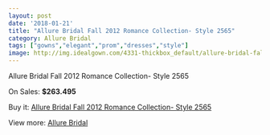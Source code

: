 ```yaml
---
layout: post
date: '2018-01-21'
title: "Allure Bridal Fall 2012 Romance Collection- Style 2565"
category: Allure Bridal
tags: ["gowns","elegant","prom","dresses","style"]
image: http://img.idealgown.com/4331-thickbox_default/allure-bridal-fall-2012-romance-collection-style-2565.jpg
---
```

Allure Bridal Fall 2012 Romance Collection- Style 2565

On Sales: **$263.495**
<a href="https://www.idealgown.com/en/allure-bridal/1962-allure-bridal-fall-2012-romance-collection-style-2565.html"><amp-img layout="responsive" width="600" height="600" src="//img.idealgown.com/4331-thickbox_default/allure-bridal-fall-2012-romance-collection-style-2565.jpg" alt="Allure Bridal Fall 2012 Romance Collection- Style 2565 0" /></a>
<a href="https://www.idealgown.com/en/allure-bridal/1962-allure-bridal-fall-2012-romance-collection-style-2565.html"><amp-img layout="responsive" width="600" height="600" src="//img.idealgown.com/4332-thickbox_default/allure-bridal-fall-2012-romance-collection-style-2565.jpg" alt="Allure Bridal Fall 2012 Romance Collection- Style 2565 1" /></a>

Buy it: [Allure Bridal Fall 2012 Romance Collection- Style 2565](https://www.idealgown.com/en/allure-bridal/1962-allure-bridal-fall-2012-romance-collection-style-2565.html "Allure Bridal Fall 2012 Romance Collection- Style 2565")

View more: [Allure Bridal](https://www.idealgown.com/en/29-allure-bridal "Allure Bridal")